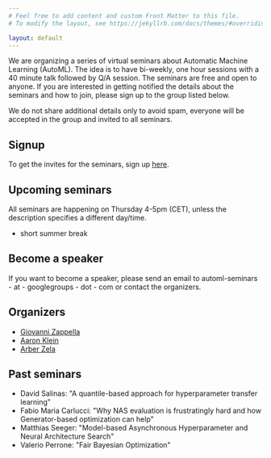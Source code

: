 ```yaml
---
# Feel free to add content and custom Front Matter to this file.
# To modify the layout, see https://jekyllrb.com/docs/themes/#overriding-theme-defaults

layout: default
---
```


We are organizing a series of virtual seminars about Automatic Machine Learning (AutoML). The idea is to have bi-weekly, one hour sessions with a 40 minute talk followed by Q/A session.
The seminars are free and open to anyone. If you are interested in getting notified the details about the seminars and how to join, please sign up to the group listed below.

We do not share additional details only to avoid spam, everyone will be accepted in the group and invited to all seminars.

## Signup

To get the invites for the seminars, sign up [here](https://groups.google.com/d/forum/automl-seminars).


## Upcoming seminars

All seminars are happening on Thursday 4-5pm (CET), unless the description specifies a different day/time.

* short summer break


## Become a speaker

If you want to become a speaker, please send an email to automl-seminars - at - googlegroups - dot - com or contact the organizers.

## Organizers

* [Giovanni Zappella](https://giovannizappella.github.io/)
* [Aaron Klein](https://aaronkl.github.io/)
* [Arber Zela](https://ml.informatik.uni-freiburg.de/people/zela/index.html)

## Past seminars
* David Salinas: "A quantile-based approach for hyperparameter transfer learning"
* Fabio Maria Carlucci: "Why NAS evaluation is frustratingly hard and how Generator-based optimization can help" 
* Matthias Seeger: "Model-based Asynchronous Hyperparameter and Neural Architecture Search"
* Valerio Perrone: "Fair Bayesian Optimization"

